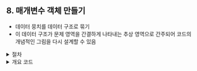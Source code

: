 ## 8. 매개변수 객체 만들기

- 데이터 뭉치를 데이터 구조로 묶기
- 이 데이터 구조가 문제 영역을 간결하게 나타내는 추상 영역으로 간주되어 코드의 개념적인 그림을 다시 설계할 수 있음

<details>
<summary>절차</summary>

1. 데이터 구조 생성<br />
- 클래스 선호 <a href="https://www.martinfowler.com/bliki/ValueObject.html">(값 객체)</a><br />
2. 테스트<br />
3. 함수 선언 바꾸기로 새 데이터 구조를 인자로 추가<br />
4. 테스트<br />
5. 함수 호출하는 곳에서 새 데이터 구조를 인자로 넘기도록 수정<br />
6. 기존 매개변수 제거              

</details>

<details>
<summary>개요 코드</summary>

```js
// :(
const station = {
    name: 'ZB1',
    readings: [
        {temp: 47, time: "2016-11-10 09:10"},
        {temp: 53, time: "2016-11-10 09:20"},
        {temp: 58, time: "2016-11-10 09:30"},
        {temp: 53, time: "2016-11-10 09:40"},
        {temp: 51, time: "2016-11-10 09:50"}
    ]
}

const operationPlan = {
    temperatureFloor: 50,
    temperatureCeiling: 55
}

const readingsOutsideRange = (station, min, max) => {
    return station.readings.filter(r => r.temp < min || r.temp > max)
}

const alerts = readingsOutsideRange(station, operationPlan.temperatureFloor, operationPlan.temperatureCeiling)

// :)
// (1) 데이터 구조 추가
class NumberRange {
    constructor(min, max) {
        this._data = {min, max}
    }

    get min() {return this._data.min}
    get max() {return this._data.max}
}

// (2) 매개변수로 추가
const readingsOutsideRange = (station, min, max, range = {}) => {
    return station.readings.filter(r => r.temp < min || r.temp > max)
}

// (3) 새 데이터 구조 인스턴스를 매개변수로 전달
const range = new NumberRange(50, 55)
const alerts = readingsOutsideRange(station, operationPlan.temperatureFloor, range)

// (4) 새 매개변수 사용
const readingsOutsideRange = (station, range) => {
    return station.readings.filter(r => r.temp < range.min || r.temp > range.max)
}

// (5) NumberRange 클래스에 readingsOutsideRange 로직 옮기기
class NumberRange {
    constructor(min, max) {
        this._data = {min, max}
    }

    get min() {return this._data.min}
    get max() {return this._data.max}

    contains(arg) {return arg >= this.min && arg <= this.max}
}

const readingsOutsideRange = (station, range) => {
    return station.readings.filter(r => !range.contains(r.temp))
}
```

</details>